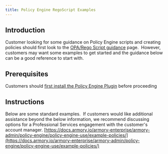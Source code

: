 ```yaml
---
title: Policy Engine RegoScript Examples
---
```


## Introduction
Customer looking for some guidance on Policy Engine scripts and creating policies should first look to the [OPA/Rego Script guidance](https://www.openpolicyagent.org/docs/latest/policy-language/) page.  However, customers may want some examples to get started and the guidance below can be a good reference to start with.

## Prerequisites
Customers should [first install the Policy Engine Plugin](https://docs.armory.io/armory-enterprise/armory-admin/policy-engine/policy-engine-enable/policy-engine-plug-enable/) before proceeding

## Instructions
Below are some standard examples.  If customers would like additional assistance beyond the below information, we recommend discussing options for a Professional Services engagement with the customer's account manager.
[https://docs.armory.io/armory-enterprise/armory-admin/policy-engine/policy-engine-use/example-policies/](https://docs.armory.io/armory-enterprise/armory-admin/policy-engine/policy-engine-use/example-policies/)

